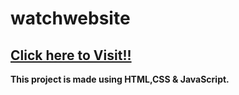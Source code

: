 # watchwebsite


## <b> [Click here to Visit!!](https://ajay6217.github.io/watchwebsite/)


This project is made using HTML,CSS &amp; JavaScript.
